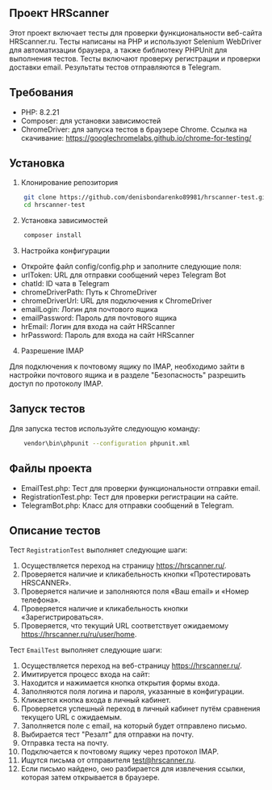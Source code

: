 ## Проект HRScanner

Этот проект включает тесты для проверки функциональности веб-сайта HRScanner.ru. Тесты написаны на PHP и используют Selenium WebDriver для автоматизации браузера, а также библиотеку PHPUnit для выполнения тестов. Тесты включают проверку регистрации и проверки доставки email. Результаты тестов отправляются в Telegram.

## Требования

- PHP: 8.2.21
- Composer: для установки зависимостей
- ChromeDriver: для запуска тестов в браузере Chrome. Ссылка на скачивание: https://googlechromelabs.github.io/chrome-for-testing/

## Установка

1. Клонирование репозитория

```bash
    git clone https://github.com/denisbondarenko89981/hrscanner-test.git
    cd hrscanner-test
```

2. Установка зависимостей

```bash
    composer install
```

3. Настройка конфигурации

- Откройте файл config/config.php и заполните следующие поля:
- urlToken: URL для отправки сообщений через Telegram Bot
- chatId: ID чата в Telegram
- chromeDriverPath: Путь к ChromeDriver
- chromeDriverUrl: URL для подключения к ChromeDriver
- emailLogin: Логин для почтового ящика
- emailPassword: Пароль для почтового ящика
- hrEmail: Логин для входа на сайт HRScanner
- hrPassword: Пароль для входа на сайт HRScanner

4. Разрешение IMAP

Для подключения к почтовому ящику по IMAP, необходимо зайти в настройки почтового ящика и в разделе "Безопасность" разрешить доступ по протоколу IMAP.

## Запуск тестов
Для запуска тестов используйте следующую команду:

```bash
    vendor\bin\phpunit --configuration phpunit.xml
```

## Файлы проекта

- EmailTest.php: Тест для проверки функциональности отправки email.
- RegistrationTest.php: Тест для проверки регистрации на сайте.
- TelegramBot.php: Класс для отправки сообщений в Telegram.

## Описание тестов

Тест `RegistrationTest` выполняет следующие шаги:

1. Осуществляется переход на страницу https://hrscanner.ru/.
2. Проверяется наличие и кликабельность кнопки «Протестировать HRSCANNER».
3. Проверяется наличие и заполняются поля «Ваш email» и «Номер телефона».
4. Проверяется наличие и кликабельность кнопки «Зарегистрироваться».
5. Проверяется, что текущий URL соответствует ожидаемому https://hrscanner.ru/ru/user/home.

Тест `EmailTest` выполняет следующие шаги:

1. Осуществляется переход на веб-страницу https://hrscanner.ru/.
2. Имитируется процесс входа на сайт:
3. Находится и нажимается кнопка открытия формы входа.
4. Заполняются поля логина и пароля, указанные в конфигурации.
5. Кликается кнопка входа в личный кабинет.
6. Проверяется успешный переход в личный кабинет путём сравнения текущего URL с ожидаемым.
7. Заполняется поле с email, на который будет отправлено письмо.
8. Выбирается тест "Резалт" для отправки на почту.
9. Отправка теста на почту.
10. Подключается к почтовому ящику через протокол IMAP.
11. Ищутся письма от отправителя test@hrscanner.ru.
12. Если письмо найдено, оно разбирается для извлечения ссылки, которая затем открывается в браузере.
